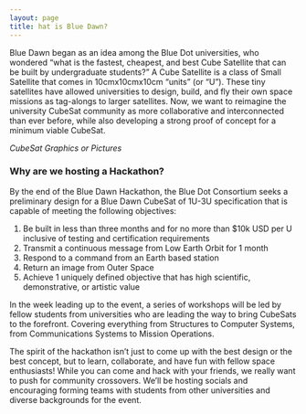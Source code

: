 ```yaml
---
layout: page
title: hat is Blue Dawn?
---
```

Blue Dawn began as an idea among the Blue Dot universities, who wondered “what is the fastest, cheapest, and best Cube Satellite that can be built by undergraduate students?” A Cube Satellite is a class of Small Satellite that comes in 10cmx10cmx10cm “units” (or “U”). These tiny satellites have allowed universities to design, build, and fly their own space missions as tag-alongs to larger satellites. Now, we want to reimagine the university CubeSat community as more collaborative and interconnected than ever before, while also developing a strong proof of concept for a minimum viable CubeSat. 

*CubeSat Graphics or Pictures*

### Why are we hosting a Hackathon? 
By the end of the Blue Dawn Hackathon, the Blue Dot Consortium seeks a preliminary design for a Blue Dawn CubeSat of 1U-3U specification that is capable of meeting the following objectives: 

1. Be built in less than three months and for no more than $10k USD per U inclusive of testing and certification requirements
2. Transmit a continuous message from Low Earth Orbit for 1 month
3. Respond to a command from an Earth based station 
4. Return an image from Outer Space
5. Achieve 1 uniquely defined objective that has high scientific, demonstrative, or artistic value

In the week leading up to the event, a series of workshops will be led by fellow students from universities who are leading the way to bring CubeSats to the forefront. Covering everything from Structures to Computer Systems, from Communications Systems to Mission Operations. 

The spirit of the hackathon isn’t just to come up with the best design or the best concept, but to learn, collaborate, and have fun with fellow space enthusiasts! While you can come and hack with your friends, we really want to push for community crossovers. We’ll be hosting socials and encouraging forming teams with students from other universities and diverse backgrounds for the event. 
